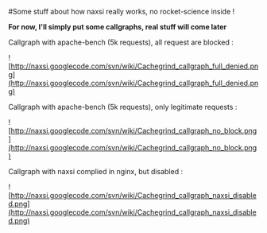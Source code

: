 #Some stuff about how naxsi really works, no rocket-science inside !

**For now, I'll simply put some callgraphs, real stuff will come later**

Callgraph with apache-bench (5k requests), all request are blocked :


![http://naxsi.googlecode.com/svn/wiki/Cachegrind_callgraph_full_denied.png](http://naxsi.googlecode.com/svn/wiki/Cachegrind_callgraph_full_denied.png)


Callgraph with apache-bench (5k requests), only legitimate requests :

![http://naxsi.googlecode.com/svn/wiki/Cachegrind_callgraph_no_block.png](http://naxsi.googlecode.com/svn/wiki/Cachegrind_callgraph_no_block.png)

Callgraph with naxsi complied in nginx, but disabled :

![http://naxsi.googlecode.com/svn/wiki/Cachegrind_callgraph_naxsi_disabled.png](http://naxsi.googlecode.com/svn/wiki/Cachegrind_callgraph_naxsi_disabled.png)